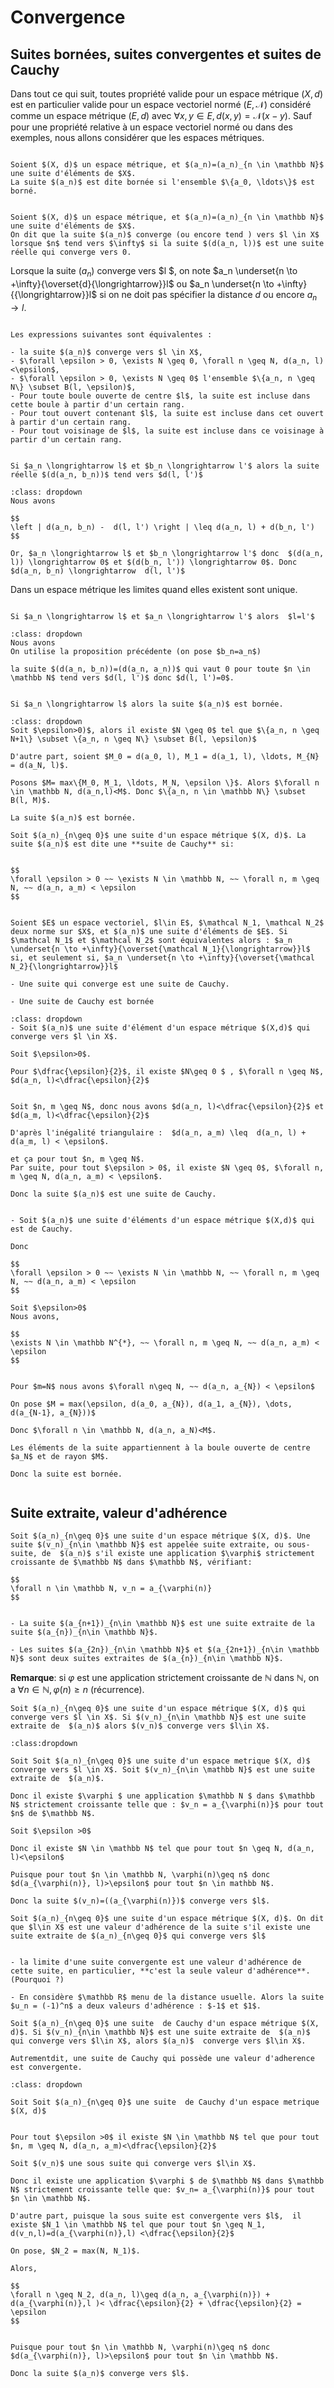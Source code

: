 # Convergence

## Suites bornées, suites convergentes et suites de Cauchy 

Dans tout ce qui suit, toutes propriété valide pour un espace métrique $(X, d)$ est en particulier valide pour un espace vectoriel normé $(E,\mathcal N)$ considéré comme un espace métrique $(E,d)$ avec $\forall x,y \in E, d(x,y)=\mathcal N(x-y)$. Sauf pour une propriété relative à un espace vectoriel normé ou dans des exemples, nous allons considérer que les espaces métriques.

```{admonition} Définition (suite bornée)

Soient $(X, d)$ un espace métrique, et $(a_n)=(a_n)_{n \in \mathbb N}$ une suite d'éléments de $X$.
La suite $(a_n)$ est dite bornée si l'ensemble $\{a_0, \ldots\}$ est borné.
```


```{admonition} Définition (suite convergente)

Soient $(X, d)$ un espace métrique, et $(a_n)=(a_n)_{n \in \mathbb N}$ une suite d'éléments de $X$.
On dit que la suite $(a_n)$ converge (ou encore tend ) vers $l \in X$ lorsque $n$ tend vers $\infty$ si la suite $(d(a_n, l))$ est une suite réelle qui converge vers 0. 

```

Lorsque la suite $(a_n)$ converge vers $l $, on note $a_n \underset{n \to +\infty}{\overset{d}{\longrightarrow}}l$ ou $a_n \underset{n \to +\infty}{{\longrightarrow}}l$ si on ne doit pas spécifier la distance $d$ ou encore $a_n \longrightarrow l$.

```{admonition} Proposition

Les expressions suivantes sont équivalentes :

- la suite $(a_n)$ converge vers $l \in X$,
- $\forall \epsilon > 0, \exists N \geq 0, \forall n \geq N, d(a_n, l) <\epsilon$,
- $\forall \epsilon > 0, \exists N \geq 0$ l'ensemble $\{a_n, n \geq N\} \subset B(l, \epsilon)$,
- Pour toute boule ouverte de centre $l$, la suite est incluse dans cette boule à partir d'un certain rang.
- Pour tout ouvert contenant $l$, la suite est incluse dans cet ouvert à partir d'un certain rang.
- Pour tout voisinage de $l$, la suite est incluse dans ce voisinage à partir d'un certain rang.
```

```{admonition} Proposition

Si $a_n \longrightarrow l$ et $b_n \longrightarrow l'$ alors la suite réelle $(d(a_n, b_n))$ tend vers $d(l, l')$
```

```{admonition} Démonstration
:class: dropdown
Nous avons 

$$
\left | d(a_n, b_n) -  d(l, l') \right | \leq d(a_n, l) + d(b_n, l')
$$

Or, $a_n \longrightarrow l$ et $b_n \longrightarrow l'$ donc  $(d(a_n, l)) \longrightarrow 0$ et $(d(b_n, l')) \longrightarrow 0$. Donc $d(a_n, b_n) \longrightarrow  d(l, l')$
```

Dans un espace métrique les limites quand elles existent sont unique.

```{admonition} Proposition

Si $a_n \longrightarrow l$ et $a_n \longrightarrow l'$ alors  $l=l'$
```

```{admonition} Démonstration
:class: dropdown
Nous avons 
On utilise la proposition précédente (on pose $b_n=a_n$) 

la suite $(d(a_n, b_n))=(d(a_n, a_n))$ qui vaut 0 pour toute $n \in \mathbb N$ tend vers $d(l, l')$ donc $d(l, l')=0$.

```


```{admonition} Proposition

Si $a_n \longrightarrow l$ alors la suite $(a_n)$ est bornée.
```

```{admonition} Démonstration
:class: dropdown
Soit $\epsilon>0)$, alors il existe $N \geq 0$ tel que $\{a_n, n \geq N+1\} \subset \{a_n, n \geq N\} \subset B(l, \epsilon)$

D'autre part, soient $M_0 = d(a_0, l), M_1 = d(a_1, l), \ldots, M_{N} = d(a_N, l)$.

Posons $M= max\{M_0, M_1, \ldots, M_N, \epsilon \}$. Alors $\forall n \in \mathbb N, d(a_n,l)<M$. Donc $\{a_n, n \in \mathbb N\} \subset B(l, M)$.

La suite $(a_n)$ est bornée.

```



```{admonition} Définition
Soit $(a_n)_{n\geq 0}$ une suite d'un espace métrique $(X, d)$. La suite $(a_n)$ est dite une **suite de Cauchy** si:


$$
\forall \epsilon > 0 ~~ \exists N \in \mathbb N, ~~ \forall n, m \geq N, ~~ d(a_n, a_m) < \epsilon
$$


```

```{admonition} Proposition
Soient $E$ un espace vectoriel, $l\in E$, $\mathcal N_1, \mathcal N_2$ deux norme sur $X$, et $(a_n)$ une suite d'éléments de $E$. Si $\mathcal N_1$ et $\mathcal N_2$ sont équivalentes alors : $a_n \underset{n \to +\infty}{\overset{\mathcal N_1}{\longrightarrow}}l$ si, et seulement si, $a_n \underset{n \to +\infty}{\overset{\mathcal N_2}{\longrightarrow}}l$

```


```{admonition} Proposition
- Une suite qui converge est une suite de Cauchy.

- Une suite de Cauchy est bornée

```

```{admonition} Démonstration
:class: dropdown
- Soit $(a_n)$ une suite d'élément d'un espace métrique $(X,d)$ qui converge vers $l \in X$. 

Soit $\epsilon>0$.

Pour $\dfrac{\epsilon}{2}$, il existe $N\geq 0 $ , $\forall n \geq N$, $d(a_n, l)<\dfrac{\epsilon}{2}$


Soit $n, m \geq N$, donc nous avons $d(a_n, l)<\dfrac{\epsilon}{2}$ et $d(a_m, l)<\dfrac{\epsilon}{2}$

D'après l'inégalité triangulaire :  $d(a_n, a_m) \leq  d(a_n, l) +  d(a_m, l) < \epsilon$.

et ça pour tout $n, m \geq N$.
Par suite, pour tout $\epsilon > 0$, il existe $N \geq 0$, $\forall n, m \geq N, d(a_n, a_m) < \epsilon$.

Donc la suite $(a_n)$ est une suite de Cauchy.


- Soit $(a_n)$ une suite d'éléments d'un espace métrique $(X,d)$ qui est de Cauchy.

Donc 

$$
\forall \epsilon > 0 ~~ \exists N \in \mathbb N, ~~ \forall n, m \geq N, ~~ d(a_n, a_m) < \epsilon
$$

Soit $\epsilon>0$
Nous avons,

$$
\exists N \in \mathbb N^{*}, ~~ \forall n, m \geq N, ~~ d(a_n, a_m) < \epsilon
$$

 
Pour $m=N$ nous avons $\forall n\geq N, ~~ d(a_n, a_{N}) < \epsilon$

On pose $M = max(\epsilon, d(a_0, a_{N}), d(a_1, a_{N}), \dots, d(a_{N-1}, a_{N}))$

Donc $\forall n \in \mathbb N, d(a_n, a_N)<M$.

Les éléments de la suite appartiennent à la boule ouverte de centre $a_N$ et de rayon $M$.

Donc la suite est bornée.


```


## Suite extraite, valeur d'adhérence


```{admonition} Définition
Soit $(a_n)_{n\geq 0}$ une suite d'un espace métrique $(X, d)$. Une suite $(v_n)_{n\in \mathbb N}$ est appelée suite extraite, ou sous-suite, de  $(a_n)$ s'il existe une application $\varphi$ strictement croissante de $\mathbb N$ dans $\mathbb N$, vérifiant:

$$
\forall n \in \mathbb N, v_n = a_{\varphi(n)}
$$

```


```{admonition} Exemples

- La suite $(a_{n+1})_{n\in \mathbb N}$ est une suite extraite de la suite $(a_{n})_{n\in \mathbb N}$.

- Les suites $(a_{2n})_{n\in \mathbb N}$ et $(a_{2n+1})_{n\in \mathbb N}$ sont deux suites extraites de $(a_{n})_{n\in \mathbb N}$.

```

**Remarque**: si $\varphi$ est une application strictement croissante de $\mathbb N$ dans $\mathbb N$, on a $\forall n \in \mathbb N, \varphi(n)\geq n$ (récurrence).


```{admonition} Proposition
Soit $(a_n)_{n\geq 0}$ une suite d'un espace métrique $(X, d)$ qui converge vers $l \in X$. Si $(v_n)_{n\in \mathbb N}$ est une suite extraite de  $(a_n)$ alors $(v_n)$ converge vers $l\in X$.
```

```{admonition} Démonstration
:class:dropdown

Soit Soit $(a_n)_{n\geq 0}$ une suite d'un espace metrique $(X, d)$ converge vers $l \in X$. Soit $(v_n)_{n\in \mathbb N}$ est une suite extraite de  $(a_n)$.

Donc il existe $\varphi $ une application $\mathbb N $ dans $\mathbb N$ strictement croissante telle que : $v_n = a_{\varphi(n)}$ pour tout $n$ de $\mathbb N$.

Soit $\epsilon >0$

Donc il existe $N \in \mathbb N$ tel que pour tout $n \geq N, d(a_n, l)<\epsilon$

Puisque pour tout $n \in \mathbb N, \varphi(n)\geq n$ donc $d(a_{\varphi(n)}, l)>\epsilon$ pour tout $n \in mathbb N$.

Donc la suite $(v_n)=((a_{\varphi(n)})$ converge vers $l$.
```

```{admonition} Définition
Soit $(a_n)_{n\geq 0}$ une suite d'un espace métrique $(X, d)$. On dit que $l\in X$ est une valeur d'adhérence de la suite s'il existe une suite extraite de $(a_n)_{n\geq 0}$ qui converge vers $l$
```


```{admonition} Exemples

- la limite d'une suite convergente est une valeur d'adhérence de cette suite, en particulier, **c'est la seule valeur d'adhérence**. (Pourquoi ?)

- En considère $\mathbb R$ menu de la distance usuelle. Alors la suite $u_n = (-1)^n$ a deux valeurs d'adhérence : $-1$ et $1$.
```

```{admonition} Proposition
Soit $(a_n)_{n\geq 0}$ une suite  de Cauchy d'un espace métrique $(X, d)$. Si $(v_n)_{n\in \mathbb N}$ est une suite extraite de  $(a_n)$ qui converge vers $l\in X$, alors $(a_n)$  converge vers $l\in X$.

Autrementdit, une suite de Cauchy qui possède une valeur d'adherence est convergente.

```

```{admonition} Démonstration
:class: dropdown

Soit Soit $(a_n)_{n\geq 0}$ une suite  de Cauchy d'un espace metrique $(X, d)$ 


Pour tout $\epsilon >0$ il existe $N \in \mathbb N$ tel que pour tout $n, m \geq N, d(a_n, a_m)<\dfrac{\epsilon}{2}$

Soit $(v_n)$ une sous suite qui converge vers $l\in X$.

Donc il existe une application $\varphi $ de $\mathbb N$ dans $\mathbb N$ strictement croissante telle que: $v_n= a_{\varphi(n)}$ pour tout $n \in \mathbb N$.

D'autre part, puisque la sous suite est convergente vers $l$,  il existe $N_1 \in \mathbb N$ tel que pour tout $n \geq N_1, d(v_n,l)=d(a_{\varphi(n)},l) <\dfrac{\epsilon}{2}$

On pose, $N_2 = max(N, N_1)$.

Alors, 

$$
\forall n \geq N_2, d(a_n, l)\geq d(a_n, a_{\varphi(n)}) + d(a_{\varphi(n)},l )< \dfrac{\epsilon}{2} + \dfrac{\epsilon}{2} = \epsilon
$$


Puisque pour tout $n \in \mathbb N, \varphi(n)\geq n$ donc $d(a_{\varphi(n)}, l)>\epsilon$ pour tout $n \in \mathbb N$.

Donc la suite $(a_n)$ converge vers $l$.
```




